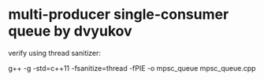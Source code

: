 # multi-producer single-consumer queue by dvyukov

verify using thread sanitizer:

g++ -g -std=c++11 -fsanitize=thread -fPIE -o mpsc_queue mpsc_queue.cpp
